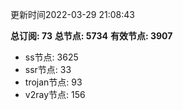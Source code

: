 更新时间2022-03-29 21:08:43

**总订阅: 73**
**总节点: 5734**
**有效节点: 3907**
- ss节点: 3625
- ssr节点: 33
- trojan节点: 93
- v2ray节点: 156
